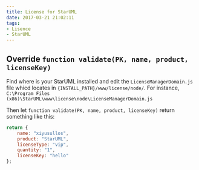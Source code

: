 ```yaml
---
title: License for StarUML
date: 2017-03-21 21:02:11
tags:
- Lisence
- StarUML
---
```


## Override `function validate(PK, name, product, licenseKey)`

Find where is your StarUML installed and edit the `LicenseManagerDomain.js` file whicd locates in  `{INSTALL_PATH}/www/license/node/`. For instance, `C:\Program Files (x86)\StarUML\www\license\node\LicenseManagerDomain.js`

Then let `function validate(PK, name, product, licenseKey)` return something like this:

```js
return {
    name: "xiyusullos",
    product: "StarUML",
    licenseType: "vip",
    quantity: "1",
    licenseKey: "hello"
};
```

